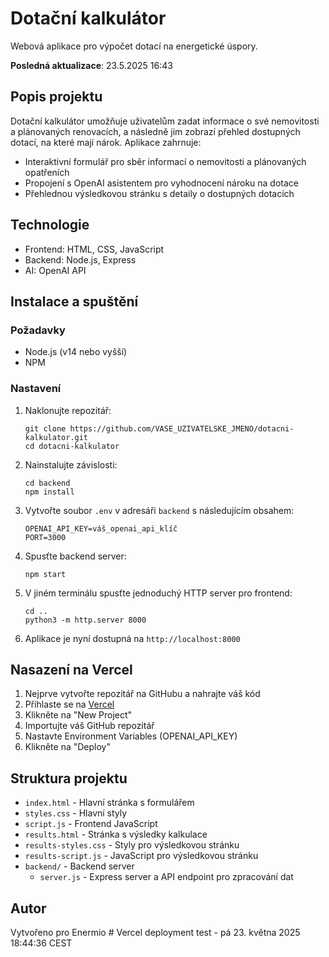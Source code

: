 # Dotační kalkulátor

Webová aplikace pro výpočet dotací na energetické úspory.

**Posledná aktualizace**: 23.5.2025 16:43

## Popis projektu

Dotační kalkulátor umožňuje uživatelům zadat informace o své nemovitosti a plánovaných renovacích, a následně jim zobrazí přehled dostupných dotací, na které mají nárok. Aplikace zahrnuje:

- Interaktivní formulář pro sběr informací o nemovitosti a plánovaných opatřeních
- Propojení s OpenAI asistentem pro vyhodnocení nároku na dotace
- Přehlednou výsledkovou stránku s detaily o dostupných dotacích

## Technologie

- Frontend: HTML, CSS, JavaScript
- Backend: Node.js, Express
- AI: OpenAI API

## Instalace a spuštění

### Požadavky
- Node.js (v14 nebo vyšší)
- NPM

### Nastavení
1. Naklonujte repozitář:
   ```
   git clone https://github.com/VASE_UZIVATELSKE_JMENO/dotacni-kalkulator.git
   cd dotacni-kalkulator
   ```

2. Nainstalujte závislosti:
   ```
   cd backend
   npm install
   ```

3. Vytvořte soubor `.env` v adresáři `backend` s následujícím obsahem:
   ```
   OPENAI_API_KEY=váš_openai_api_klíč
   PORT=3000
   ```

4. Spusťte backend server:
   ```
   npm start
   ```

5. V jiném terminálu spusťte jednoduchý HTTP server pro frontend:
   ```
   cd ..
   python3 -m http.server 8000
   ```

6. Aplikace je nyní dostupná na `http://localhost:8000`

## Nasazení na Vercel

1. Nejprve vytvořte repozitář na GitHubu a nahrajte váš kód
2. Přihlaste se na [Vercel](https://vercel.com)
3. Klikněte na "New Project"
4. Importujte váš GitHub repozitář
5. Nastavte Environment Variables (OPENAI_API_KEY)
6. Klikněte na "Deploy"

## Struktura projektu

- `index.html` - Hlavní stránka s formulářem
- `styles.css` - Hlavní styly
- `script.js` - Frontend JavaScript
- `results.html` - Stránka s výsledky kalkulace
- `results-styles.css` - Styly pro výsledkovou stránku
- `results-script.js` - JavaScript pro výsledkovou stránku
- `backend/` - Backend server
  - `server.js` - Express server a API endpoint pro zpracování dat

## Autor

Vytvořeno pro Enermio # Vercel deployment test - pá 23. května 2025 18:44:36 CEST
